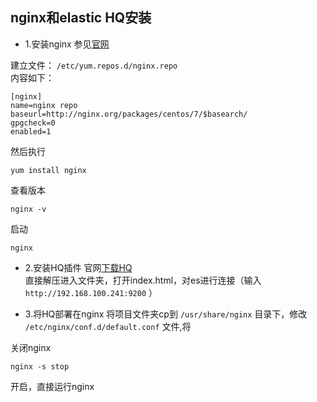 ## nginx和elastic HQ安装

* 1.安装nginx
参见[官网](http://nginx.org/en/linux_packages.html)

建立文件： `/etc/yum.repos.d/nginx.repo`  
内容如下：

```
[nginx]
name=nginx repo
baseurl=http://nginx.org/packages/centos/7/$basearch/
gpgcheck=0
enabled=1
```

然后执行

```
yum install nginx
```

查看版本

```
nginx -v
```

启动

```
nginx
```

* 2.安装HQ插件
官网[下载HQ](https://github.com/royrusso/elasticsearch-HQ)  
直接解压进入文件夹，打开index.html，对es进行连接（输入 `http://192.168.100.241:9200` ）

* 3.将HQ部署在nginx
将项目文件夹cp到 `/usr/share/nginx` 目录下，修改 `/etc/nginx/conf.d/default.conf` 文件,将

关闭nginx

```
nginx -s stop
```

开启，直接运行nginx
